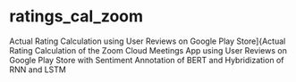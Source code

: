 # ratings_cal_zoom
Actual Rating Calculation using User Reviews on Google Play Store]{Actual Rating Calculation of the Zoom Cloud Meetings App using User Reviews on Google Play Store with Sentiment Annotation of BERT and Hybridization of RNN and LSTM
